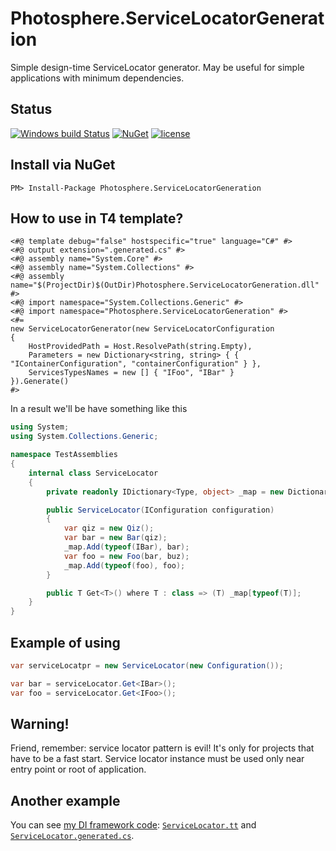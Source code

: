 # Photosphere.ServiceLocatorGeneration
Simple design-time ServiceLocator generator. May be useful for simple applications with minimum dependencies.

## Status
[![Windows build Status](https://ci.appveyor.com/api/projects/status/github/sunloving/photosphere-servlocgen?retina=true&svg=true)](https://ci.appveyor.com/project/sunloving/photosphere-servlocgen)
[![NuGet](https://img.shields.io/nuget/v/Photosphere.ServiceLocatorGeneration.svg)](https://www.nuget.org/packages/Photosphere.ServiceLocatorGeneration/)
[![license](https://img.shields.io/github/license/mashape/apistatus.svg?maxAge=2592000)](https://github.com/sunloving/photosphere-servlocgen/blob/master/LICENSE)

## Install via NuGet
```
PM> Install-Package Photosphere.ServiceLocatorGeneration
```

## How to use in T4 template?
```
<#@ template debug="false" hostspecific="true" language="C#" #>
<#@ output extension=".generated.cs" #>
<#@ assembly name="System.Core" #>
<#@ assembly name="System.Collections" #>
<#@ assembly name="$(ProjectDir)$(OutDir)Photosphere.ServiceLocatorGeneration.dll" #>
<#@ import namespace="System.Collections.Generic" #>
<#@ import namespace="Photosphere.ServiceLocatorGeneration" #>
<#=
new ServiceLocatorGenerator(new ServiceLocatorConfiguration
{
	HostProvidedPath = Host.ResolvePath(string.Empty),
	Parameters = new Dictionary<string, string> { { "IContainerConfiguration", "containerConfiguration" } },
	ServicesTypesNames = new [] { "IFoo", "IBar" }
}).Generate()
#>
```
In a result we'll be have something like this
``` C#
using System;
using System.Collections.Generic;

namespace TestAssemblies
{
	internal class ServiceLocator
	{
		private readonly IDictionary<Type, object> _map = new Dictionary<Type, object>();

		public ServiceLocator(IConfiguration configuration)
		{
			var qiz = new Qiz();
			var bar = new Bar(qiz);
			_map.Add(typeof(IBar), bar);
			var foo = new Foo(bar, buz);
			_map.Add(typeof(foo), foo);
		}

		public T Get<T>() where T : class => (T) _map[typeof(T)];
	}
}
```

## Example of using
``` C#
var serviceLocatpr = new ServiceLocator(new Configuration());

var bar = serviceLocator.Get<IBar>();
var foo = serviceLocator.Get<IFoo>();
```

## Warning!
Friend, remember: service locator pattern is evil! It's only for projects that have to be a fast start. Service locator instance must be used only near entry point or root of application.

## Another example
You can see [my DI framework code](https://github.com/sunloving/photosphere-di/tree/master/src/Photosphere.DependencyInjection): [`ServiceLocator.tt`](https://github.com/sunloving/photosphere-di/blob/master/src/Photosphere.DependencyInjection/ServiceLocator.tt) and [`ServiceLocator.generated.cs`](https://github.com/sunloving/photosphere-di/blob/master/src/Photosphere.DependencyInjection/ServiceLocator.generated.cs).
